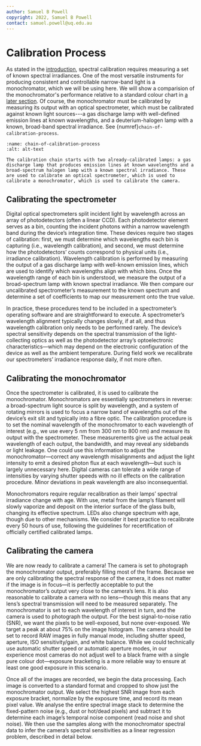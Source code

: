 ```yaml
---
author: Samuel B Powell
copyright: 2022, Samuel B Powell
contact: samuel.powell@uq.edu.au
---
```

# Calibration Process

As stated in the [introduction](index), spectral calibration requires measuring a set of known spectral irradiances.
One of the most versatile instruments for producing consistent and controllable narrow-band light is a monochromator, which we will be using here.
We will show a comparision of the monochromator's performance relative to a standard colour chart in [a later section](03-errors).
Of course, the monochromator must be calibrated by measuring its output with an optical spectrometer, which must be calibrated against known light sources---a gas discharge lamp with well-defined emission lines at known wavelengths, and a deuterium-halogen lamp with a known, broad-band spectral irradiance.
See {numref}`chain-of-calibration-process`.

```{figure} chain-of-calibration.svg
:name: chain-of-calibration-process
:alt: alt-text

The calibration chain starts with two already-calibrated lamps: a gas discharge lamp that produces emission lines at known wavelengths and a broad-spectrum halogen lamp with a known spectral irradiance. These are used to calibrate an optical spectrometer, which is used to calibrate a monochromator, which is used to calibrate the camera.
```

## Calibrating the spectrometer

Digital optical spectrometers split incident light by wavelength across an array of photodetectors (often a linear CCD).
Each photodetector element serves as a bin, counting the incident photons within a narrow wavelength band during the device’s integration time. These devices require two stages of calibration: first, we must determine which wavelengths each bin is capturing (i.e., wavelength calibration), and second, we must determine how the photodetectors’ counts correspond to physical units (i.e., irradiance calibration). Wavelength calibration is performed by measuring the output of a gas discharge lamp with well-known emission lines, which are used to identify which wavelengths align with which bins. Once the wavelength range of each bin is understood, we measure the output of a broad-spectrum lamp with known spectral irradiance. We then compare our uncalibrated spectrometer’s measurement to the known spectrum and determine a set of coefficients to map our measurement onto the true value. 

In practice, these procedures tend to be included in a spectrometer’s operating software and are straightforward to execute. A spectrometer’s wavelength alignment typically changes slowly, if at all, and thus wavelength calibration only needs to be performed rarely. The device’s spectral sensitivity depends on the spectral transmission of the light-collecting optics as well as the photodetector array’s optoelectronic characteristics—which may depend on the electronic configuration of the device as well as the ambient temperature. During field work we recalibrate our spectrometers’ irradiance response daily, if not more often.

## Calibrating the monochromator

Once the spectrometer is calibrated, it is used to calibrate the monochromator. Monochromators are essentially spectrometers in reverse: a broad-spectrum light source is split by wavelength, and a system of rotating mirrors is used to focus a narrow band of wavelengths out of the device’s exit slit and typically into a fibre optic. The calibration procedure is to set the nominal wavelength of the monochromator to each wavelength of interest (e.g., we use every 5 nm from 300 nm to 800 nm) and measure its output with the spectrometer. These measurements give us the actual peak wavelength of each output, the bandwidth, and may reveal any sidebands or light leakage. One could use this information to adjust the monochromator—correct any wavelength misalignments and adjust the light intensity to emit a desired photon flux at each wavelength—but such is largely unnecessary here. Digital cameras can tolerate a wide range of intensities by varying shutter speeds with no ill effects on the calibration procedure. Minor deviations in peak wavelength are also inconsequential.

Monochromators require regular recalibration as their lamps’ spectral irradiance change with age. With use, metal from the lamp’s filament will slowly vaporize and deposit on the interior surface of the glass bulb, changing its effective spectrum. LEDs also change spectrum with age, though due to other mechanisms. We consider it best practice to recalibrate every 50 hours of use, following the guidelines for recertification of officially certified calibrated lamps.

## Calibrating the camera

We are now ready to calibrate a camera! The camera is set to photograph the monochromator output, preferably filling most of the frame. Because we are only calibrating the spectral response of the camera, it does not matter if the image is in focus—it is perfectly acceptable to put the monochromator’s output very close to the camera’s lens. It is also reasonable to calibrate a camera with no lens—though this means that any lens’s spectral transmission will need to be measured separately. The monochromator is set to each wavelength of interest in turn, and the camera is used to photograph the output. For the best signal-to-noise ratio (SNR), we want the pixels to be well-exposed, but none over-exposed. We target a peak at about 75% on the image histogram. The camera should be set to record RAW images in fully manual mode, including shutter speed, aperture, ISO sensitivity/gain, and white balance. While we could technically use automatic shutter speed or automatic aperture modes, in our experience most cameras do not adjust well to a black frame with a single pure colour dot—exposure bracketing is a more reliable way to ensure at least one good exposure in this scenario. 

Once all of the images are recorded, we begin the data processing. Each image is converted to a standard format and cropped to show just the monochromator output. We select the highest SNR image from each exposure bracket, normalize by the exposure time, and record its mean pixel value. We analyse the entire spectral image stack to determine the fixed-pattern noise (e.g., dust or hot/dead pixels) and subtract it to determine each image’s temporal noise component (read noise and shot noise). We then use the samples along with the monochromator spectral data to infer the camera’s spectral sensitivities as a linear regression problem, described in detail below. 
